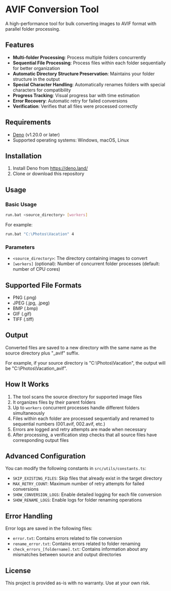 # AVIF Conversion Tool

A high-performance tool for bulk converting images to AVIF format with parallel folder processing.

## Features

- **Multi-folder Processing**: Process multiple folders concurrently
- **Sequential File Processing**: Process files within each folder sequentially for better organization
- **Automatic Directory Structure Preservation**: Maintains your folder structure in the output
- **Special Character Handling**: Automatically renames folders with special characters for compatibility
- **Progress Tracking**: Visual progress bar with time estimation
- **Error Recovery**: Automatic retry for failed conversions
- **Verification**: Verifies that all files were processed correctly

## Requirements

- [Deno](https://deno.land/) (v1.20.0 or later)
- Supported operating systems: Windows, macOS, Linux

## Installation

1. Install Deno from https://deno.land/
2. Clone or download this repository

## Usage

### Basic Usage

```bash
run.bat <source_directory> [workers]
```

For example:
```bash
run.bat "C:\Photos\Vacation" 4
```

### Parameters

- `<source_directory>`: The directory containing images to convert
- `[workers]` (optional): Number of concurrent folder processes (default: number of CPU cores)

## Supported File Formats

- PNG (.png)
- JPEG (.jpg, .jpeg)
- BMP (.bmp)
- GIF (.gif)
- TIFF (.tiff)

## Output

Converted files are saved to a new directory with the same name as the source directory plus "_avif" suffix.

For example, if your source directory is "C:\Photos\Vacation", the output will be "C:\Photos\Vacation_avif".

## How It Works

1. The tool scans the source directory for supported image files
2. It organizes files by their parent folders
3. Up to `workers` concurrent processes handle different folders simultaneously  
4. Files within each folder are processed sequentially and renamed to sequential numbers (001.avif, 002.avif, etc.)
5. Errors are logged and retry attempts are made when necessary
6. After processing, a verification step checks that all source files have corresponding output files

## Advanced Configuration

You can modify the following constants in `src/utils/constants.ts`:

- `SKIP_EXISTING_FILES`: Skip files that already exist in the target directory
- `MAX_RETRY_COUNT`: Maximum number of retry attempts for failed conversions
- `SHOW_CONVERSION_LOGS`: Enable detailed logging for each file conversion
- `SHOW_RENAME_LOGS`: Enable logs for folder renaming operations

## Error Handling

Error logs are saved in the following files:
- `error.txt`: Contains errors related to file conversion
- `rename_error.txt`: Contains errors related to folder renaming
- `check_errors_[foldername].txt`: Contains information about any mismatches between source and output directories

## License

This project is provided as-is with no warranty. Use at your own risk.